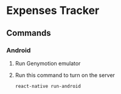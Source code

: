 # Expenses Tracker

## Commands

### Android

1. Run Genymotion emulator

2. Run this command to turn on the server

    `react-native run-android`


